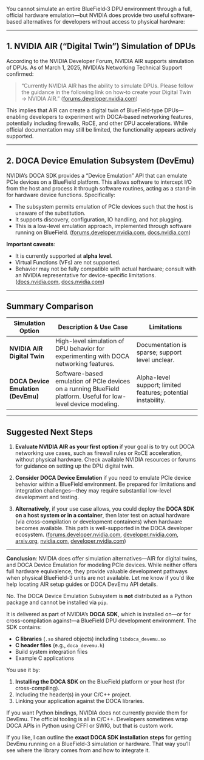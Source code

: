 
You cannot simulate an entire BlueField‑3 DPU environment through a full, official hardware emulation—but NVIDIA does provide two useful software-based alternatives for developers without access to physical hardware:

---

## 1. NVIDIA AIR (“Digital Twin”) Simulation of DPUs

According to the NVIDIA Developer Forum, NVIDIA AIR supports simulation of DPUs. As of March 1, 2025, NVIDIA’s Networking Technical Support confirmed:

> “Currently NVIDIA AIR has the ability to simulate DPUs. Please follow the guidance in the following link on how‑to create your Digital Twin → NVIDIA AIR.” ([forums.developer.nvidia.com][1])

This implies that AIR can create a digital twin of BlueField‑type DPUs—enabling developers to experiment with DOCA-based networking features, potentially including firewalls, RoCE, and other DPU accelerations. While official documentation may still be limited, the functionality appears actively supported.

---

## 2. DOCA Device Emulation Subsystem (DevEmu)

NVIDIA’s DOCA SDK provides a “Device Emulation” API that can emulate PCIe devices on a BlueField platform. This allows software to intercept I/O from the host and process it through software routines, acting as a stand-in for hardware device functions. Specifically:

* The subsystem permits emulation of PCIe devices such that the host is unaware of the substitution.
* It supports discovery, configuration, IO handling, and hot plugging.
* This is a low-level emulation approach, implemented through software running on BlueField. ([forums.developer.nvidia.com][1], [docs.nvidia.com][2])

**Important caveats**:

* It is currently supported at **alpha level**.
* Virtual Functions (VFs) are not supported.
* Behavior may not be fully compatible with actual hardware; consult with an NVIDIA representative for device-specific limitations. ([docs.nvidia.com][2], [docs.nvidia.com][3])

---

## Summary Comparison

| Simulation Option                  | Description & Use Case                                                                                          | Limitations                                                   |
| ---------------------------------- | --------------------------------------------------------------------------------------------------------------- | ------------------------------------------------------------- |
| **NVIDIA AIR Digital Twin**        | High-level simulation of DPU behavior for experimenting with DOCA networking features.                          | Documentation is sparse; support level unclear.               |
| **DOCA Device Emulation (DevEmu)** | Software-based emulation of PCIe devices on a running BlueField platform. Useful for low-level device modeling. | Alpha-level support; limited features; potential instability. |

---

## Suggested Next Steps

1. **Evaluate NVIDIA AIR as your first option** if your goal is to try out DOCA networking use cases, such as firewall rules or RoCE acceleration, without physical hardware. Check available NVIDIA resources or forums for guidance on setting up the DPU digital twin.

2. **Consider DOCA Device Emulation** if you need to emulate PCIe device behavior within a BlueField environment. Be prepared for limitations and integration challenges—they may require substantial low-level development and testing.

3. **Alternatively**, if your use case allows, you could deploy the **DOCA SDK on a host system or in a container**, then later test on actual hardware (via cross-compilation or development containers) when hardware becomes available. This path is well-supported in the DOCA developer ecosystem. ([forums.developer.nvidia.com][1], [developer.nvidia.com][4], [arxiv.org][5], [nvidia.com][6], [developer.nvidia.com][7])

---

**Conclusion**: NVIDIA does offer simulation alternatives—AIR for digital twins, and DOCA Device Emulation for modeling PCIe devices. While neither offers full hardware equivalence, they provide valuable development pathways when physical BlueField-3 units are not available. Let me know if you'd like help locating AIR setup guides or DOCA DevEmu API details.

[1]: https://forums.developer.nvidia.com/t/doca-dpu-simulator-for-networking/321337?utm_source=chatgpt.com "DOCA/DPU simulator for Networking"
[2]: https://docs.nvidia.com/doca/sdk/DOCA%2BDevice%2BEmulation/index.html?utm_source=chatgpt.com "DOCA Device Emulation"
[3]: https://docs.nvidia.com/doca/sdk/quick-start-for-bluefield-developers.pdf?utm_source=chatgpt.com "Quick Start for BlueField Developers"
[4]: https://developer.nvidia.com/blog/choosing-a-development-environment-for-bluefield-dpu-applications/?utm_source=chatgpt.com "Choosing a Development Environment for ..."
[5]: https://arxiv.org/abs/2308.01999?utm_source=chatgpt.com "cuQuantum SDK: A High-Performance Library for Accelerating Quantum Science"
[6]: https://www.nvidia.com/en-us/networking/products/data-processing-unit/?utm_source=chatgpt.com "NVIDIA BlueField Networking Platform"
[7]: https://developer.nvidia.com/networking/doca?utm_source=chatgpt.com "NVIDIA DOCA Software Framework"























No. The DOCA Device Emulation Subsystem is **not** distributed as a Python package and cannot be installed via `pip`.

It is delivered as part of NVIDIA’s **DOCA SDK**, which is installed on—or for cross-compilation against—a BlueField DPU development environment. The SDK contains:

* **C libraries** (`.so` shared objects) including `libdoca_devemu.so`
* **C header files** (e.g., `doca_devemu.h`)
* Build system integration files
* Example C applications

You use it by:

1. **Installing the DOCA SDK** on the BlueField platform or your host (for cross-compiling).
2. Including the header(s) in your C/C++ project.
3. Linking your application against the DOCA libraries.

If you want Python bindings, NVIDIA does not currently provide them for DevEmu. The official tooling is all in C/C++. Developers sometimes wrap DOCA APIs in Python using CFFI or SWIG, but that is custom work.

If you like, I can outline the **exact DOCA SDK installation steps** for getting DevEmu running on a BlueField-3 simulation or hardware. That way you’ll see where the library comes from and how to integrate it.
